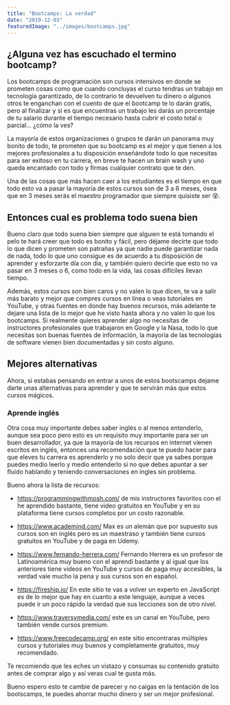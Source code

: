 ```yaml
---
title: "Bootcamps: La verdad"
date: "2019-12-03"
featuredImage: "../images/bootcamps.jpg"
---
```


## ¿Alguna vez has escuchado el termino bootcamp?

Los bootcamps de programación son cursos intensivos en donde se prometen cosas como que cuando concluyas el curso tendras un trabajo en tecnología garantizado, de lo contrario te devuelven tu dinero o algunos otros te enganchan con el cuento de que el bootcamp te lo darán gratis, pero al finalizar y si es que encuentras un trabajo les darás un porcentaje de tu salario durante el tiempo necesario hasta cubrir el costo total o parcial... ¿cómo la ves?

La mayoría de estos organizaciones o grupos te darán un panorama muy bonito de todo, te prometen que su bootcamp es el mejor y que tienen a los mejores profesionales a tu disposición enseñándote todo lo que necesitas para ser exitoso en tu carrera, en breve te hacen un brain wash y uno queda encantado con todo y firmas cualquier contrato que te den.

Una de las cosas que más hacen caer a los estudiantes es el tiempo en que todo esto va a pasar la mayoría de estos cursos son de 3 a 6 meses, ósea que en 3 meses serás el maestro programador que siempre quisiste ser 😵.

## Entonces cual es problema todo suena bien

Bueno claro que todo suena bien siempre que alguien te está tomando el pelo te hará creer que todo es bonito y fácil, pero déjame decirte que todo lo que dicen y prometen son patrañas ya que nadie puede garantizar nada de nada, todo lo que uno consigue es de acuerdo a tu disposición de aprender y esforzarte día con día, y también quiero decirte que esto no va pasar en 3 meses o 6, como todo en la vida, las cosas difíciles llevan tiempo.

Además, estos cursos son bien caros y no valen lo que dicen, te va a salir más barato y mejor que compres cursos en línea o veas tutoriales en YouTube, y otras fuentes en donde hay buenos recursos, más adelante te dejare una lista de lo mejor que he visto hasta ahora y no valen lo que los bootcamps. Si realmente quieres aprender algo no necesitas de instructores profesionales que trabajaron en Google y la Nasa, todo lo que necesitas son buenas fuentes de información, la mayoría de las tecnologías de software vienen bien documentadas y sin costo alguno.

## Mejores alternativas

Ahora, si estabas pensando en entrar a unos de estos bootscamps dejame darte unas alternativas para aprender y que te servirán más que estos cursos mágicos.

### Aprende inglés

Otra cosa muy importante debes saber inglés o al menos entenderlo, aunque sea poco pero esto es un requisito muy importante para ser un buen desarrollador, ya que la mayoría de los recursos en internet vienen escritos en inglés, entonces una recomendación que te puedo hacer para que eleves tu carrera es aprenderlo y no solo decir que ya sabes porque puedes medio leerlo y medio entenderlo si no que debes apuntar a ser fluido hablando y teniendo conversaciones en ingles sin problema.

Bueno ahora la lista de recursos:

- https://programmingwithmosh.com/ de mis instructores favoritos con el he aprendido bastante, tiene video gratuitos en YouTube y en su plataforma tiene cursos completos por un costo razonable.

* https://www.academind.com/ Max es un alemán que por supuesto sus cursos son en inglés pero es un maestraso y también tiene cursos gratuitos en YouTube y de paga en Udemy.

- https://www.fernando-herrera.com/ Fernando Herrera es un profesor de Latinoamérica muy bueno con el aprendí bastante y al igual que los anteriores tiene videos en YouTube y cursos de paga muy accesibles, la verdad vale mucho la pena y sus cursos son en español.

* https://fireship.io/ En este sitio te vas a volver un experto en JavaScript es de lo mejor que hay en cuanto a este lenguaje, aunque a veces puede ir un poco rápido la verdad que sus lecciones son de otro nivel.

- https://www.traversymedia.com/ este es un canal en YouTube, pero también vende cursos premium.

* https://www.freecodecamp.org/ en este sitio encontraras múltiples cursos y tutoriales muy buenos y completamente gratuitos, muy recomendado.

Te recomiendo que les eches un vistazo y consumas su contenido gratuito antes de comprar algo y así veras cual te gusta más.

Bueno espero esto te cambie de parecer y no caigas en la tentación de los bootscamps, te puedes ahorrar mucho dinero y ser un mejor profesional.
